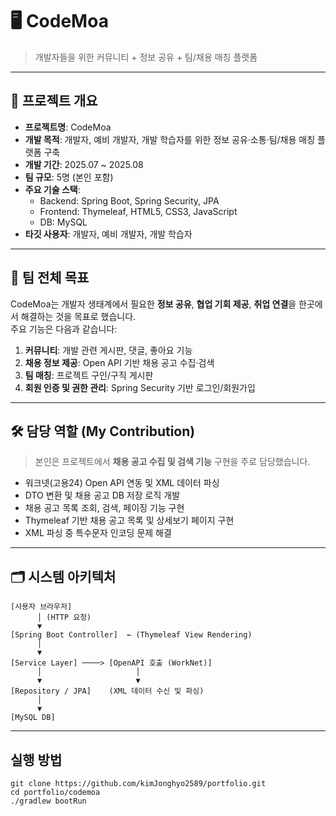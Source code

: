 # 🖥️ CodeMoa
> 개발자들을 위한 커뮤니티 + 정보 공유 + 팀/채용 매칭 플랫폼

---

## 📌 프로젝트 개요
- **프로젝트명**: CodeMoa  
- **개발 목적**: 개발자, 예비 개발자, 개발 학습자를 위한 정보 공유·소통·팀/채용 매칭 플랫폼 구축  
- **개발 기간**: 2025.07 ~ 2025.08  
- **팀 규모**: 5명 (본인 포함)  
- **주요 기술 스택**:  
  - Backend: Spring Boot, Spring Security, JPA  
  - Frontend: Thymeleaf, HTML5, CSS3, JavaScript  
  - DB: MySQL  
- **타깃 사용자**: 개발자, 예비 개발자, 개발 학습자

---

## 🎯 팀 전체 목표
CodeMoa는 개발자 생태계에서 필요한 **정보 공유**, **협업 기회 제공**, **취업 연결**을 한곳에서 해결하는 것을 목표로 했습니다.  
주요 기능은 다음과 같습니다:
1. **커뮤니티**: 개발 관련 게시판, 댓글, 좋아요 기능  
2. **채용 정보 제공**: Open API 기반 채용 공고 수집·검색  
3. **팀 매칭**: 프로젝트 구인/구직 게시판  
4. **회원 인증 및 권한 관리**: Spring Security 기반 로그인/회원가입

---

## 🛠️ 담당 역할 (My Contribution)
> 본인은 프로젝트에서 **채용 공고 수집 및 검색 기능** 구현을 주로 담당했습니다.

- 워크넷(고용24) Open API 연동 및 XML 데이터 파싱  
- DTO 변환 및 채용 공고 DB 저장 로직 개발  
- 채용 공고 목록 조회, 검색, 페이징 기능 구현  
- Thymeleaf 기반 채용 공고 목록 및 상세보기 페이지 구현  
- XML 파싱 중 특수문자 인코딩 문제 해결

---

## 🗂️ 시스템 아키텍처
```plaintext
[사용자 브라우저]
      │ (HTTP 요청)
      ▼
[Spring Boot Controller]  ← (Thymeleaf View Rendering)
      │
      ▼
[Service Layer] ────> [OpenAPI 호출 (WorkNet)]
      │                     │
      ▼                     ▼
[Repository / JPA]    (XML 데이터 수신 및 파싱)
      │
      ▼
[MySQL DB]

```

---

## 실행 방법

```
git clone https://github.com/kimJonghyo2589/portfolio.git
cd portfolio/codemoa
./gradlew bootRun


```


